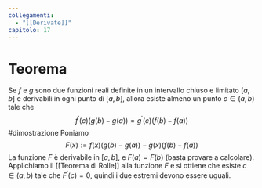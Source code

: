 ```yaml
---
collegamenti:
  - "[[Derivate]]"
capitolo: 17
---
```

# Teorema
Se $f$ e $g$ sono due funzioni reali definite in un intervallo chiuso e limitato $[a,b]$ e derivabili in ogni punto di $[a,b]$, allora esiste almeno un punto $c\in(a,b)$ tale che
$$f^{'}(c)(g(b)-g(a))=g^{'}(c)(f(b)-f(a))$$
#dimostrazione 
Poniamo
$$F(x):=f(x)(g(b)-g(a))-g(x)(f(b)-f(a))$$
La funzione $F$ è derivabile in $[a,b]$, e $F(a) = F(b)$ (basta provare a calcolare).
Applichiamo il [[Teorema di Rolle]] alla funzione $F$ e si ottiene che esiste $c\in(a,b)$ tale che $F^{'}(c)=0$, quindi i due estremi devono essere uguali.

